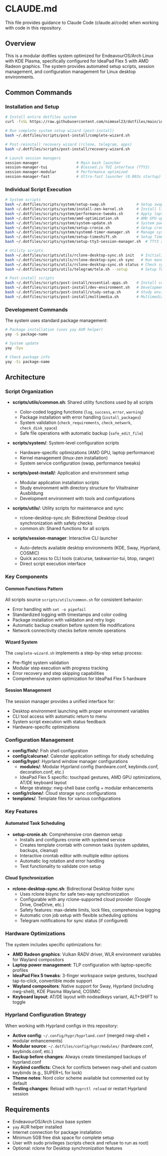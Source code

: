# CLAUDE.md

This file provides guidance to Claude Code (claude.ai/code) when working with code in this repository.

## Overview

This is a modular dotfiles system optimized for EndeavourOS/Arch Linux with KDE Plasma, specifically configured for IdeaPad Flex 5 with AMD Radeon graphics. The system provides automated setup scripts, session management, and configuration management for Linux desktop environments.

## Common Commands

### Installation and Setup
```bash
# Install entire dotfiles system
curl -fsSL https://raw.githubusercontent.com/nimmsel23/dotfiles/main/install.sh | bash

# Run complete system setup wizard (post-install)
bash ~/.dotfiles/scripts/post-install/complete-wizard.sh

# Post-reinstall recovery wizard (rclone, telegram, apps)
bash ~/.dotfiles/scripts/post-install/recovery-wizard.sh

# Launch session managers
session-manager                 # Main bash launcher
session-manager-tui             # Blessed.js TUI interface (TTY3)
session-manager-modular         # Performance optimized
session-manager-fast            # Ultra-fast launcher (0.003s startup)
```

### Individual Script Execution
```bash
# System scripts
bash ~/.dotfiles/scripts/system/setup-swap.sh              # Setup swap partition
bash ~/.dotfiles/scripts/system/install-zen-kernel.sh      # Install linux-zen kernel
bash ~/.dotfiles/scripts/system/performance-tweaks.sh      # Apply laptop optimizations
bash ~/.dotfiles/scripts/system/amd-optimization.sh        # AMD GPU optimizations
bash ~/.dotfiles/scripts/system/system-update.sh           # System package updates
bash ~/.dotfiles/scripts/system/setup-cronie.sh            # Setup cron daemon
bash ~/.dotfiles/scripts/system/systemd-timer-manager.sh   # Manage systemd timers
bash ~/.dotfiles/scripts/system/setup-timeshift.sh         # Setup Timeshift snapshots
bash ~/.dotfiles/scripts/system/setup-tty3-session-manager.sh  # TTY3 auto-launch

# Utility scripts
bash ~/.dotfiles/scripts/utils/rclone-desktop-sync.sh init   # Initialize Desktop sync
bash ~/.dotfiles/scripts/utils/rclone-desktop-sync.sh sync   # Run manual sync
bash ~/.dotfiles/scripts/utils/rclone-desktop-sync.sh status # Check sync status
bash ~/.dotfiles/scripts/utils/telegram/tele.sh --setup      # Setup Telegram CLI

# Post-install scripts
bash ~/.dotfiles/scripts/post-install/essential-apps.sh    # Install core applications
bash ~/.dotfiles/scripts/post-install/dev-environment.sh   # Development environment
bash ~/.dotfiles/scripts/post-install/study-setup.sh       # Study environment (Vitaltrainer)
bash ~/.dotfiles/scripts/post-install/multimedia.sh        # Multimedia codecs
```

### Development Commands
The system uses standard package management:
```bash
# Package installation (uses yay AUR helper)
yay -S package-name

# System update
yay -Syu

# Check package info
yay -Si package-name
```

## Architecture

### Script Organization
- **scripts/utils/common.sh**: Shared utility functions used by all scripts
  - Color-coded logging functions (`log`, `success`, `error`, `warning`)
  - Package installation with error handling (`install_packages`)
  - System validation (`check_requirements`, `check_network`, `check_disk_space`)
  - Safe file operations with automatic backup (`safe_edit_file`)
  
- **scripts/system/**: System-level configuration scripts
  - Hardware-specific optimizations (AMD GPU, laptop performance)
  - Kernel management (linux-zen installation)
  - System service configuration (swap, performance tweaks)

- **scripts/post-install/**: Application and environment setup
  - Modular application installation scripts
  - Study environment with directory structure for Vitaltrainer Ausbildung
  - Development environment with tools and configurations

- **scripts/utils/**: Utility scripts for maintenance and sync
  - rclone-desktop-sync.sh: Bidirectional Desktop cloud synchronization with safety checks
  - common.sh: Shared functions for all scripts

- **scripts/session-manager**: Interactive CLI launcher
  - Auto-detects available desktop environments (KDE, Sway, Hyprland, COSMIC)
  - Quick access to CLI tools (calcurse, taskwarrior-tui, btop, ranger)
  - Direct script execution interface

### Key Components

#### Common Functions Pattern
All scripts source `scripts/utils/common.sh` for consistent behavior:
- Error handling with `set -o pipefail`
- Standardized logging with timestamps and color coding
- Package installation with validation and retry logic
- Automatic backup creation before system file modifications
- Network connectivity checks before remote operations

#### Wizard System
The `complete-wizard.sh` implements a step-by-step setup process:
- Pre-flight system validation
- Modular step execution with progress tracking
- Error recovery and step skipping capabilities
- Comprehensive system optimization for IdeaPad Flex 5 hardware

#### Session Management
The session manager provides a unified interface for:
- Desktop environment launching with proper environment variables
- CLI tool access with automatic return to menu
- System script execution with status feedback
- Hardware-specific optimizations

### Configuration Management
- **config/fish/**: Fish shell configuration
- **config/calcurse/**: Calendar application settings for study scheduling
- **config/hypr/**: Hyprland window manager configurations
  - **modules/**: Modular Hyprland config (hardware.conf, keybinds.conf, decoration.conf, etc.)
  - IdeaPad Flex 5 specific: touchpad gestures, AMD GPU optimizations, AT/DE keyboard layout
  - Merge strategy: nwg-shell base config + modular enhancements
- **config/rclone/**: Cloud storage sync configurations
- **templates/**: Template files for various configurations

### Key Features

#### Automated Task Scheduling
- **setup-cronie.sh**: Comprehensive cron daemon setup
  - Installs and configures cronie with systemd service
  - Creates template crontab with common tasks (system updates, backups, cleanup)
  - Interactive crontab editor with multiple editor options
  - Automatic log rotation and error handling
  - Test functionality to validate cron setup

#### Cloud Synchronization  
- **rclone-desktop-sync.sh**: Bidirectional Desktop folder sync
  - Uses rclone bisync for safe two-way synchronization
  - Configurable with any rclone-supported cloud provider (Google Drive, OneDrive, etc.)
  - Safety features: max-delete limits, lock files, comprehensive logging
  - Automatic cron job setup with flexible scheduling options
  - Telegram notifications for sync status (if configured)

### Hardware Optimizations
The system includes specific optimizations for:
- **AMD Radeon graphics**: Vulkan RADV driver, WLR environment variables for Wayland compositors
- **Laptop power management**: TLP configuration with laptop-specific profiles
- **IdeaPad Flex 5 tweaks**: 3-finger workspace swipe gestures, touchpad tap-to-click, convertible mode support
- **Wayland compositors**: Native support for Sway, Hyprland (including nwg-shell), KDE Plasma Wayland, COSMIC
- **Keyboard layout**: AT/DE layout with nodeadkeys variant, ALT+SHIFT to toggle

### Hyprland Configuration Strategy
When working with Hyprland configs in this repository:
- **Active config**: `~/.config/hypr/hyprland.conf` (merged nwg-shell + modular enhancements)
- **Modular source**: `~/.dotfiles/config/hypr/modules/` (hardware.conf, keybinds.conf, etc.)
- **Backup before changes**: Always create timestamped backups of hyprland.conf
- **Keybind conflicts**: Check for conflicts between nwg-shell and custom keybinds (e.g., SUPER+L for lock)
- **Theme notes**: Nord color scheme available but commented out by default
- **Testing changes**: Reload with `hyprctl reload` or restart Hyprland session

## Requirements
- EndeavourOS/Arch Linux base system
- `yay` AUR helper installed
- Internet connection for package installation
- Minimum 5GB free disk space for complete setup
- User with sudo privileges (scripts check and refuse to run as root)
- Optional: rclone for Desktop synchronization features